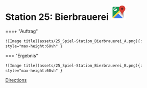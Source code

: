 
# Station 25: Bierbrauerei <a href="https://www.google.com/maps/dir/?api=1&travelmode=walking&destination=47.7959905,13.0193769"><img src="https://github.com/kipppunkte/kipppunkte/raw/gh-pages/assets/google-maps.svg" width="48" height="48"></a>


===+ "Auftrag"

    ![Image title](assets/25_Spiel-Station_Bierbrauerei_A.png){: style="max-height:60vh" }


=== "Ergebnis"

    ![Image title](assets/25_Spiel-Station_Bierbrauerei_B.png){: style="max-height:60vh" }


[Directions](https://www.google.com/maps/dir/?api=1&travelmode=walking&destination=47.7959905,13.0193769)